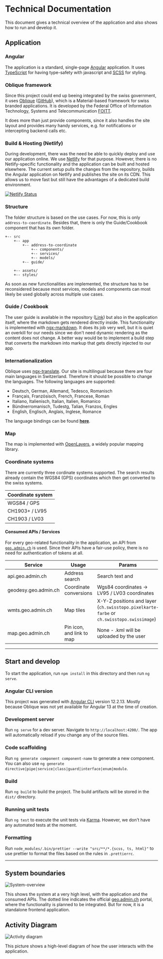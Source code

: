 # Technical Documentation
This document gives a technical overview of the application and also shows how to run and develop it.

## Application

### Angular
The application is a standard, single-page [Angular](https://angular.io) application. It uses [TypeScript](https://www.typescriptlang.org) for having type-safety with javascript and [SCSS](https://sass-lang.com) for styling.

### Oblique framework
Since this project could end up beeing integrated by the swiss government, it uses [Oblique](https://oblique.bit.admin.ch/oblique) ([GitHub](https://github.com/oblique-bit/oblique)), which is a Material-based framework for swiss branded applications. It is developed by the Federal Office of Information Technology, Systems and Telecommunication [FOITT](https://bit.admin.ch).

It does more than just provide components, since it also handles the site layout and provides many handy services, e.g. for notifications or intercepting backend calls etc.

### Build & Hosting (Netlify)
During development, there was the need be able to quickly deploy and use our application online. We use [Netlify](https://www.netlify.com/) for that purpose. However, there is no Netlify-specific functionality and the application can be built and hosted elsewhere. The current setup pulls the changes from the repository, builds the Angular application on Netlify and publishes the site on its CDN. This allows us to move fast but still have the advantages of a dedicated build environment.

[![Netlify Status](https://api.netlify.com/api/v1/badges/f9e529de-9bf0-4cbb-8097-789831a0621c/deploy-status)](https://app.netlify.com/sites/swisstopo-showcases/deploys)

### Structure
The folder structure is based on the use cases. For now, this is only `address-to-coordinate`. Besides that, there is only the Guide/Cookbook component that has its own folder.

```
+-- src
    +-- app
	    +-- address-to-coordinate
			+-- components/
			+-- services/
			+-- models/
		+-- guide/

	+-- assets/
	+-- styles/
```

As soon as new functionalities are implemented, the structure has to be reconsidered because most services, models and components can most likely be used globally across multiple use cases.

### Guide / Cookbook
The user guide is available in the repository ([Link](../src/assets/cookbook/cookbook-en.md)) but also in the application itself, where the markdown gets rendered directly inside. This functionality is implemented with [ngx-markdown](https://github.com/jfcere/ngx-markdown). It does its job very well, but it is quiet an overkill for our needs since we don't need dynamic rendering as the content does not change. A better way would be to implement a build step that converts the markdown into markup that gets directly injected to our app.

### Internationalization
Oblique uses [ngx-translate](https://github.com/ngx-translate/core).
Our site is multilingual because there are four main languages in Switzerland. Therefore it should be possible to change the languages. The following languages are supported:

- Deutsch, German, Allemand, Tedesco, Romanisch
- Français, Französisch, French, Francese, Roman
- Italiano, Italienisch, Italian, Italien, Romanico
- Bündnerromanisch, Tudestg, Talian, Franzos, Engles
- English, Englisch, Anglais, Inglese, Romance

The language bindings can be found **[here](../application/src/assets/i18n)**.

### Map
The map is implemented with [OpenLayers](https://openlayers.org/), a widely popular mapping library.

### Coordinate systems
There are currently three cordinate systems supported. The search results already contain the WGS84 (GPS) coordinates which then get converted to the swiss systems.

| Coordinate system |
|-------------------|
| WGS84 / GPS       |
| CH1903+ / LV95    |
| CH1903 / LV03     |

#### Consumed APIs / Services
For every geo-related functionality in the application, an API from [`geo.admin.ch`](https://geo.admin.ch) is used. Since their APIs have a fair-use policy, there is no need for authentication of tokens at all.

| Service                      | Usage                     | Params                                     | Example |
|------------------------------|---------------------------|--------------------------------------------|---------|
| api.geo.admin.ch             | Address search            | Search text and                              | `https://api3.geo.admin.ch/rest/services/api/SearchServer?lang=de&searchText=Mattenstrasse%2018&=locations&origins=address` |
| geodesy.geo.admin.ch         | Coordinate conversions    | Wgs84 coordinates -> LV95 / LV03 coordinates                                           | `https://geodesy.geo.admin.ch/reframe/wgs84tolv95?northing=46.92793655395508&easting=7.451352119445801&format=json` |
| wmts.geo.admin.ch            | Map tiles                 | X-Y-Z positions and layer (`ch.swisstopo.pixelkarte-farbe` or `ch.swisstopo.swissimage`)                                           | `https://wmts.geo.admin.ch/1.0.0/ch.swisstopo.pixelkarte-farbe/default/current/3857/15/17061/11536.jpeg` |
| map.geo.admin.ch             | Pin icon, and link to map | None - .kml will be uploaded by the user | `https://map.geo.admin.ch/f13b978/img/marker.png` |

<hr>

## Start and develop
To start the application, run `npm install` in this directory and then run `ng serve`.

### Angular CLI version
This project was generated with [Angular CLI](https://github.com/angular/angular-cli) version 12.2.13. Mostly because Oblique was not yet available for Angular 13 at the time of creation.

### Development server
Run `ng serve` for a dev server. Navigate to `http://localhost:4200/`. The app will automatically reload if you change any of the source files.

### Code scaffolding
Run `ng generate component component-name` to generate a new component. You can also use `ng generate directive|pipe|service|class|guard|interface|enum|module`.

### Build
Run `ng build` to build the project. The build artifacts will be stored in the `dist/` directory.

### Running unit tests
Run `ng test` to execute the unit tests via [Karma](https://karma-runner.github.io). However, we don't have any automated tests at the moment.

### Formatting
Run `node_modules/.bin/prettier --write "src/**/*.{scss, ts, html}"` to use prettier to format the files based on the rules in `.prettierrc`. 

<hr>

## System boundaries
![System-overview](system-overview.png)

This shows the system at a very high level, with the application and the consumed APIs. The dotted line indicates the official [geo.admin.ch](https://geo.admin.ch) portal, where the functionality is planned to be integrated. But for now, it is a standalone frontend application.

## Activity Diagram
![Activity diagram](activitydiagramm.png)

This picture shows a high-level diagram of how the user interacts with the application.
